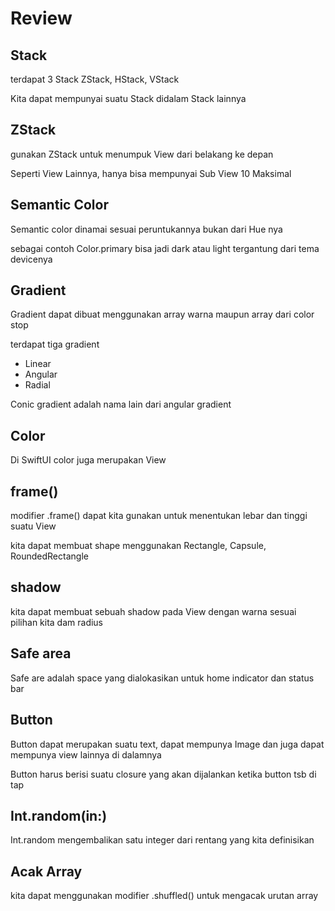 # Review

## Stack

terdapat 3 Stack ZStack, HStack, VStack

Kita dapat mempunyai suatu Stack didalam Stack lainnya

## ZStack

gunakan ZStack untuk menumpuk View dari belakang ke depan

Seperti View Lainnya, hanya bisa mempunyai Sub View 10 Maksimal

## Semantic Color

Semantic color dinamai sesuai peruntukannya bukan dari Hue nya

sebagai contoh
Color.primary bisa jadi dark atau light tergantung dari tema devicenya

## Gradient

Gradient dapat dibuat menggunakan array warna maupun array dari color stop

terdapat tiga gradient

- Linear
- Angular
- Radial

Conic gradient adalah nama lain dari angular gradient

## Color

Di SwiftUI color juga merupakan View

## frame()

modifier .frame() dapat kita gunakan untuk menentukan lebar dan tinggi suatu View

kita dapat membuat shape menggunakan Rectangle, Capsule, RoundedRectangle

## shadow

kita dapat membuat sebuah shadow pada View dengan warna sesuai pilihan kita dam radius

## Safe area

Safe are adalah space yang dialokasikan untuk home indicator dan status bar

## Button

Button dapat merupakan suatu text, dapat mempunya Image dan juga dapat mempunya view lainnya di dalamnya

Button harus berisi suatu closure yang akan dijalankan ketika button tsb di tap

## Int.random(in:)

Int.random mengembalikan satu integer dari rentang yang kita definisikan

## Acak Array

kita dapat menggunakan modifier .shuffled() untuk mengacak urutan array
